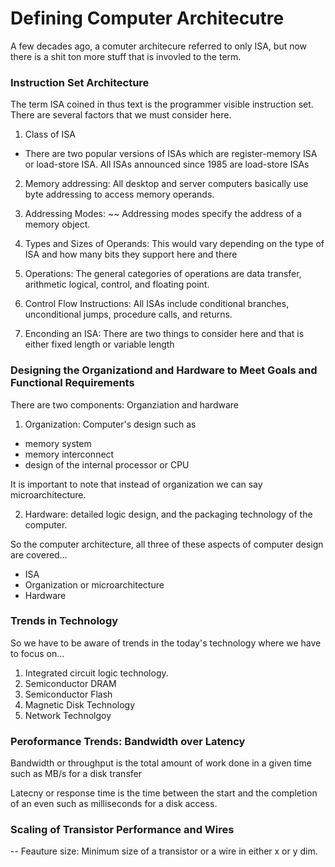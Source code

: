 # Defining Computer Architecutre 

A few decades ago, a comuter architecure referred to only ISA, but now there is a shit ton more stuff that is invovled to the term. 

### Instruction Set Architecture

The term ISA coined in thus text is the programmer visible instruction set. There are several factors that we must consider here. 

1) Class of ISA

* There are two popular versions of ISAs which are register-memory ISA or load-store ISA. All ISAs announced since 1985 are load-store ISAs 

2) Memory addressing: All desktop and server computers basically use byte addressing to access memory operands. 

3) Addressing Modes: ~~ Addressing modes specify the address of a memory object. 

4) Types and Sizes of Operands: This would vary depending on the type of ISA and how many bits they support here and there 

5) Operations: The general categories of operations are data transfer, arithmetic logical, control, and floating point. 

6) Control Flow Instructions: All ISAs include conditional  branches, unconditional jumps, procedure calls, and returns. 

7) Enconding an ISA: There are two things to consider here and that is either fixed length or variable length 

### Designing the Organizationd and Hardware to Meet Goals and Functional Requirements

There are two components: Organziation and hardware 

1) Organization: Computer's  design such as 
* memory system
* memory interconnect
* design of the internal processor or CPU 

It is important to note that instead of organization we can say microarchitecture. 

2) Hardware: detailed logic design, and the packaging technology of the computer. 

So the computer architecture, all three of these aspects of computer design are covered... 
* ISA
* Organization or microarchitecture 
* Hardware 

### Trends in Technology 

So we have to be aware of trends in the today's technology where we have to focus on...

1) Integrated circuit logic technology. 
2) Semiconductor DRAM 
3) Semiconductor Flash
4) Magnetic Disk Technology 
5) Network Technolgoy

### Peroformance Trends: Bandwidth over Latency

Bandwidth or throughput is the total amount of work done in a given time such as MB/s for a disk transfer

Latecny or response time is the time between the start and the completion of an even such as milliseconds for a disk access. 

### Scaling of Transistor Performance and Wires 

-- Feauture size: Minimum size of a transistor or a wire in either x or y dim. 





 
